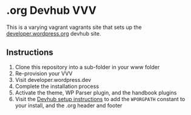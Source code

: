 # .org Devhub VVV

This is a varying vagrant vagrants site that sets up the [developer.wordpress.org](developer.wordpress.org) devhub site.

## Instructions

1. Clone this repository into a sub-folder in your www folder
2. Re-provision your VVV
3. Visit developer.wordpress.dev
4. Complete the installation process
5. Activate the theme, WP Parser plugin, and the handbook plugins
6. Visit the [Devhub setup instructions](https://make.wordpress.org/docs/handbook/developer-resources/devhub/) to add the `WPORGPATH` constant to your install, and the .org header and footer